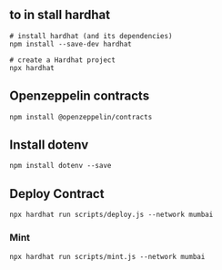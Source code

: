 ## to in stall hardhat

```shell
# install hardhat (and its dependencies)
npm install --save-dev hardhat

# create a Hardhat project
npx hardhat
```
## Openzeppelin contracts 

```
npm install @openzeppelin/contracts
```
## Install dotenv

```
npm install dotenv --save
```

## Deploy Contract

```
npx hardhat run scripts/deploy.js --network mumbai

```

### Mint 

```
npx hardhat run scripts/mint.js --network mumbai

```
